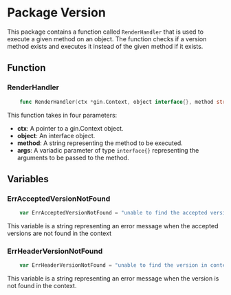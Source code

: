 # Package Version
This package contains a function called `RenderHandler` that is used to execute a given method on an object. The function checks if a version method exists and executes it instead of the given method if it exists.


## Function
### RenderHandler
```go
    func RenderHandler(ctx *gin.Context, object interface{}, method string, args ...interface{})
```

This function takes in four parameters:

- **ctx**: A pointer to a gin.Context object.
- **object**: An interface object.
- **method**: A string representing the method to be executed.
- **args**: A variadic parameter of type `interface{}` representing the arguments to be passed to the method.




## Variables

### ErrAcceptedVersionNotFound
```go
    var ErrAcceptedVersionNotFound = "unable to find the accepted versions in context"
```
This variable is a string representing an error message when the accepted versions are not found in the context

### ErrHeaderVersionNotFound
```go
    var ErrHeaderVersionNotFound = "unable to find the version in context"
```

This variable is a string representing an error message when the version is not found in the context.
